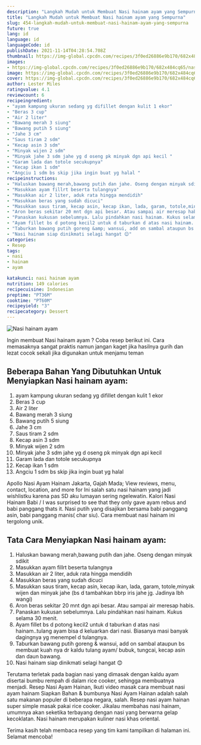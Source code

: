 ```yaml
---
description: "Langkah Mudah untuk Membuat Nasi hainam ayam yang Sempurna"
title: "Langkah Mudah untuk Membuat Nasi hainam ayam yang Sempurna"
slug: 454-langkah-mudah-untuk-membuat-nasi-hainam-ayam-yang-sempurna
future: true
lang: id
language: id
languageCode: id
publishDate: 2021-11-14T04:28:54.708Z 
thumbnail: https://img-global.cpcdn.com/recipes/3f0ed26886e9b170/682x484cq65/nasi-hainam-ayam-foto-resep-utama.png
images:
- https://img-global.cpcdn.com/recipes/3f0ed26886e9b170/682x484cq65/nasi-hainam-ayam-foto-resep-utama.png
image: https://img-global.cpcdn.com/recipes/3f0ed26886e9b170/682x484cq65/nasi-hainam-ayam-foto-resep-utama.png
cover: https://img-global.cpcdn.com/recipes/3f0ed26886e9b170/682x484cq65/nasi-hainam-ayam-foto-resep-utama.png
author: Lester Miles
ratingvalue: 4.1
reviewcount: 6
recipeingredient:
- "ayam kampung ukuran sedang yg difillet dengan kulit 1 ekor"
- "Beras 3 cup"
- "Air 2 liter"
- "Bawang merah 3 siung"
- "Bawang putih 5 siung"
- "Jahe 3 cm"
- "Saus tiram 2 sdm"
- "Kecap asin 3 sdm"
- "Minyak wijen 2 sdm"
- "Minyak jahe 3 sdm jahe yg d oseng pk minyak dgn api kecil "
- "Garam lada dan totole secukupnya"
- "Kecap ikan 1 sdm"
- "Angciu 1 sdm bs skip jika ingin buat yg halal "
recipeinstructions:
- "Haluskan bawang merah,bawang putih dan jahe. Oseng dengan minyak sdikit"
- "Masukkan ayam fillrt beserta tulangnya"
- "Masukkan air 2 liter, aduk rata hingga mendidih"
- "Masukkan beras yang sudah dicuci"
- "Masukkan saus tiram, kecap asin, kecap ikan, lada, garam, totole,minyak wijen dan minyak jahe (bs d tambahkan bbrp iris jahe jg. Jadinya lbh wangi)"
- "Aron beras sekitar 20 mnt dgn api besar. Atau sampai air meresap habis."
- "Panaskan kukusan sebelumnya. Lalu pindahkan nasi hainam. Kukus selama 30 menit."
- "Ayam fillet bs d potong kecil2 untuk d taburkan d atas nasi hainam..tulang ayam bisa d keluarkan dari nasi. Biasanya masi banyak dagingnya yg menempel d tulangnya."
- "Taburkan bawang putih goreng &amp; wansui, add on sambal ataupun bs membuat kuah nya dr kaldu tulang ayam/ bubuk, tungcai, kecap asin dan daun bawang."
- "Nasi hainam siap dinikmati selagi hangat 😊"
categories:
- Resep
tags:
- nasi
- hainam
- ayam

katakunci: nasi hainam ayam 
nutrition: 149 calories
recipecuisine: Indonesian
preptime: "PT36M"
cooktime: "PT60M"
recipeyield: "3"
recipecategory: Dessert
---
```



![Nasi hainam ayam](https://img-global.cpcdn.com/recipes/3f0ed26886e9b170/682x484cq65/nasi-hainam-ayam-foto-resep-utama.png)

Ingin membuat Nasi hainam ayam ? Coba resep berikut ini. Cara memasaknya sangat praktis namun jangan kaget jika hasilnya gurih dan lezat cocok sekali jika digunakan untuk menjamu teman

<!--inarticleads1-->

## Beberapa Bahan Yang Dibutuhkan Untuk Menyiapkan Nasi hainam ayam:

1. ayam kampung ukuran sedang yg difillet dengan kulit 1 ekor
1. Beras 3 cup
1. Air 2 liter
1. Bawang merah 3 siung
1. Bawang putih 5 siung
1. Jahe 3 cm
1. Saus tiram 2 sdm
1. Kecap asin 3 sdm
1. Minyak wijen 2 sdm
1. Minyak jahe 3 sdm jahe yg d oseng pk minyak dgn api kecil 
1. Garam lada dan totole secukupnya
1. Kecap ikan 1 sdm
1. Angciu 1 sdm bs skip jika ingin buat yg halal 

Apollo Nasi Ayam Hainam Jakarta, Gajah Mada; View reviews, menu, contact, location, and more for Ini salah satu nasi hainam yang jadi wishlistku karena pas SD aku lumayan sering ngelewatin. Kalori Nasi Hainam Babi / I was surprised to see that they only gave ayam rebus and babi panggang thats it. Nasi putih yang disajikan bersama babi panggang asin, babi panggang manis( char siu). Cara membuat nasi hainam ini tergolong unik. 

<!--inarticleads2-->

## Tata Cara Menyiapkan Nasi hainam ayam:

1. Haluskan bawang merah,bawang putih dan jahe. Oseng dengan minyak sdikit
1. Masukkan ayam fillrt beserta tulangnya
1. Masukkan air 2 liter, aduk rata hingga mendidih
1. Masukkan beras yang sudah dicuci
1. Masukkan saus tiram, kecap asin, kecap ikan, lada, garam, totole,minyak wijen dan minyak jahe (bs d tambahkan bbrp iris jahe jg. Jadinya lbh wangi)
1. Aron beras sekitar 20 mnt dgn api besar. Atau sampai air meresap habis.
1. Panaskan kukusan sebelumnya. Lalu pindahkan nasi hainam. Kukus selama 30 menit.
1. Ayam fillet bs d potong kecil2 untuk d taburkan d atas nasi hainam..tulang ayam bisa d keluarkan dari nasi. Biasanya masi banyak dagingnya yg menempel d tulangnya.
1. Taburkan bawang putih goreng &amp; wansui, add on sambal ataupun bs membuat kuah nya dr kaldu tulang ayam/ bubuk, tungcai, kecap asin dan daun bawang.
1. Nasi hainam siap dinikmati selagi hangat 😊


Terutama terletak pada bagian nasi yang dimasak dengan kaldu ayam disertai bumbu rempah di dalam rice cooker, sehingga membuatnya menjadi. Resep Nasi Ayam Hainan, Ikuti video masak cara membuat nasi ayam hainam Siapkan Bahan &amp; bumbunya Nasi Ayam Hainan adalah salah satu makanan populer di beberapa negara, salah. Resep nasi ayam hainan super simple masak pakai rice cooker. Jikalau membahas nasi hainam, umumnya akan seketika terbayang dengan nasi yang berwarna gelap kecoklatan. Nasi hainam merupakan kuliner nasi khas oriental. 

Terima kasih telah membaca resep yang tim kami tampilkan di halaman ini. Selamat mencoba!
